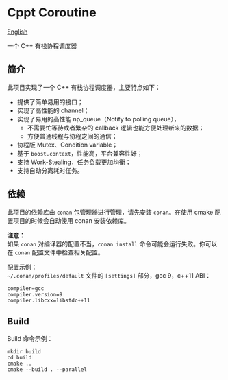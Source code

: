 # Cppt Coroutine
[English](extra/docs/README_en.md)

一个 C++ 有栈协程调度器

## 简介
此项目实现了一个 C++ 有栈协程调度器，主要特点如下：
- 提供了简单易用的接口；
- 实现了高性能的 channel；
- 实现了易用的高性能 np_queue（Notify to polling queue），
  - 不需要忙等待或者繁杂的 callback 逻辑也能方便处理新来的数据；
  - 方便普通线程与协程之间的通信；
- 协程版 Mutex、Condition variable；
- 基于 `boost.context`，性能高，平台兼容性好；
- 支持 Work-Stealing，任务负载更加均衡；
- 支持自动分离耗时任务。

## 依赖
此项目的依赖库由 `conan` 包管理器进行管理，请先安装 `conan`。在使用 cmake 配置项目的时候会自动使用 conan 安装依赖库。

**注意：**  
如果 `conan` 对编译器的配置不当，`conan install` 命令可能会运行失败。你可以在 `conan` 配置文件中检查相关配置。

配置示例：  
`~/.conan/profiles/default` 文件的 `[settings]` 部分，gcc 9，c++11 ABI：
```
compiler=gcc
compiler.version=9
compiler.libcxx=libstdc++11
```

## Build
Build 命令示例：
```shell
mkdir build
cd build
cmake ..
cmake --build . --parallel
```
